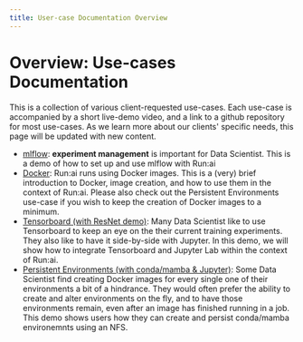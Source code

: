 ```yaml
---
title: User-case Documentation Overview
---
```

# Overview: Use-cases Documentation

This is a collection of various client-requested use-cases. Each use-case is accompanied by a short live-demo video, and a link to a github repository for most use-cases. As we learn more about our clients' specific needs, this page will be updated with new content. 
  
+ [mlflow](./runai_mlflow_demo/README.md): **experiment management** is important for Data Scientist. This is a demo of how to set up and use mlflow with Run:ai
+ [Docker](./runai_docker_intro/README.md): Run:ai runs using Docker images. This is a (very) brief introduction to Docker, image creation, and how to use them in the context of Run:ai. Please also check out the Persistent Environments use-case if you wish to keep the creation of Docker images to a minimum.
+ [Tensorboard (with ResNet demo)](./runai_tensorboard_demo_with_resnet/README.md): Many Data Scientist like to use Tensorboard to keep an eye on the their current training experiments. They also like to have it side-by-side with Jupyter. In this demo, we will show how to integrate Tensorboard and Jupyter Lab within the context of Run:ai. 
+ [Persistent Environments (with conda/mamba & Jupyter)](./runai_persist_envs/README.md): Some Data Scientist find creating Docker images for every single one of their environments a bit of a hindrance. They would often prefer the ability to create and alter environments on the fly, and to have those environments remain, even after an image has finished running in a job. This demo shows users how they can create and persist conda/mamba environemnts using an NFS.